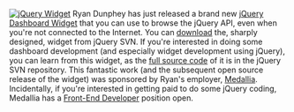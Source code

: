 [![jQuery
Widget](http://blog.jquery.com/wp-content/uploads/2007/05/jquery-widget.gif)](http://blog.medallia.com/2007/05/jquery_dashboard_widget.html)
Ryan Dunphey has just released a brand new [jQuery Dashboard
Widget](http://blog.medallia.com/2007/05/jquery_dashboard_widget.html)
that you can use to browse the jQuery API, even when you're not
connected to the Internet. You can
[download](http://jqueryjs.googlecode.com/svn/trunk/tools/dashboard-widget/jQuery-dashboard-widget.v1.0.zip)
the, sharply designed, widget from jQuery SVN. If you're interested in
doing some dashboard development (and especially widget development
using jQuery), you can learn from this widget, as the [full source
code](http://jqueryjs.googlecode.com/svn/trunk/tools/dashboard-widget/jQuery.wdgt/)
of it is in the jQuery SVN repository. This fantastic work (and the
subsequent open source release of the widget) was sponsored by Ryan's
employer, [Medallia](http://medallia.com/). Incidentally, if you're
interested in getting paid to do some jQuery coding, Medallia has a
[Front-End Developer](http://blog.medallia.com/jobs/) position open.
